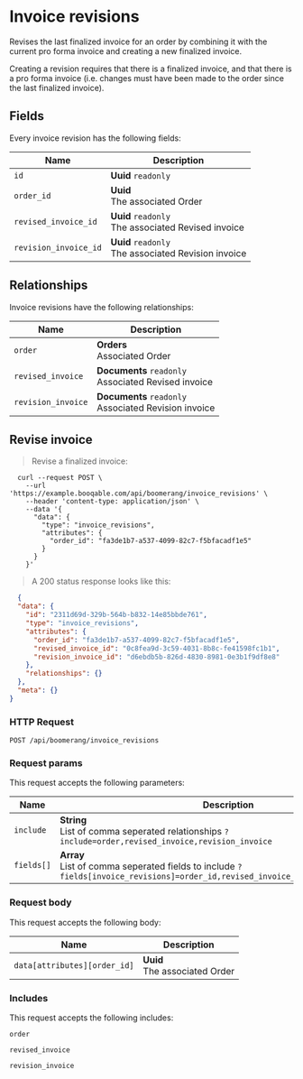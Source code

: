 # Invoice revisions

Revises the last finalized invoice for an order by combining
it with the current pro forma invoice and creating a new
finalized invoice.

Creating a revision requires that there is a finalized invoice,
and that there is a pro forma invoice (i.e. changes must have been
made to the order since the last finalized invoice).

## Fields
Every invoice revision has the following fields:

Name | Description
-- | --
`id` | **Uuid** `readonly`<br>
`order_id` | **Uuid** <br>The associated Order
`revised_invoice_id` | **Uuid** `readonly`<br>The associated Revised invoice
`revision_invoice_id` | **Uuid** `readonly`<br>The associated Revision invoice


## Relationships
Invoice revisions have the following relationships:

Name | Description
-- | --
`order` | **Orders** <br>Associated Order
`revised_invoice` | **Documents** `readonly`<br>Associated Revised invoice
`revision_invoice` | **Documents** `readonly`<br>Associated Revision invoice


## Revise invoice



> Revise a finalized invoice:

```shell
  curl --request POST \
    --url 'https://example.booqable.com/api/boomerang/invoice_revisions' \
    --header 'content-type: application/json' \
    --data '{
      "data": {
        "type": "invoice_revisions",
        "attributes": {
          "order_id": "fa3de1b7-a537-4099-82c7-f5bfacadf1e5"
        }
      }
    }'
```

> A 200 status response looks like this:

```json
  {
  "data": {
    "id": "2311d69d-329b-564b-b832-14e85bbde761",
    "type": "invoice_revisions",
    "attributes": {
      "order_id": "fa3de1b7-a537-4099-82c7-f5bfacadf1e5",
      "revised_invoice_id": "0c8fea9d-3c59-4031-8b8c-fe41598fc1b1",
      "revision_invoice_id": "d6ebdb5b-826d-4830-8981-0e3b1f9df8e8"
    },
    "relationships": {}
  },
  "meta": {}
}
```

### HTTP Request

`POST /api/boomerang/invoice_revisions`

### Request params

This request accepts the following parameters:

Name | Description
-- | --
`include` | **String** <br>List of comma seperated relationships `?include=order,revised_invoice,revision_invoice`
`fields[]` | **Array** <br>List of comma seperated fields to include `?fields[invoice_revisions]=order_id,revised_invoice_id,revision_invoice_id`


### Request body

This request accepts the following body:

Name | Description
-- | --
`data[attributes][order_id]` | **Uuid** <br>The associated Order


### Includes

This request accepts the following includes:

`order`


`revised_invoice`


`revision_invoice`





